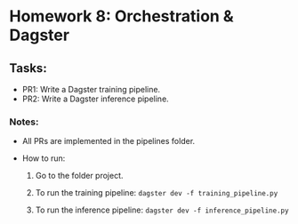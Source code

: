 # Homework 8: Orchestration & Dagster 


## Tasks:

- PR1: Write a Dagster training pipeline.
- PR2: Write a Dagster inference pipeline.


### Notes:


- All PRs are implemented in the pipelines folder.

- How to run:
    1. Go to the folder project.

    2. To run the training pipeline: `dagster dev -f training_pipeline.py`
    3. To run the inference pipeline: `dagster dev -f inference_pipeline.py`